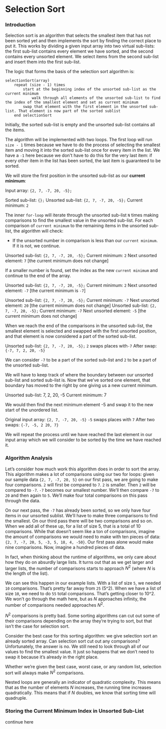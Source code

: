 # Selection Sort

### Introduction

Selection sort is an algorithm that selects the smallest item that has not been sorted yet and then implements the sort by finding the correct place to put it. This works by dividing a given input array into two virtual sub-lists: the first sub-list contains every element we have sorted, and the second contains every unsorted element. We select items from the second sub-list and insert them into the first sub-list.

The logic that forms the basis of the selection sort algorithm is:

```
selectionSort(array)
    repeat (size - 1) times
        start at the beginning index of the unsorted sub-list as the current minimum
            walk through all elements of the unsorted sub-list to find the index of the smallest element and set as current minimum
        swap that element with the first element in the unsorted sub-list. That element is now part of the sorted sublist
    end selectionSort
```

Initially, the sorted sub-list is empty and the unsorted sub-list contains all the items.

The algorithm will be implemented with two loops. The first loop will run `size - 1` times because we have to do the process of selecting the smallest item and moving it into the sorted sub-list once for every item in the list. We have a `-1` here because we don't have to do this for the very last item: if every other item in the list has been sorted, the last item is guaranteed to be sorted.

We will store the first position in the unsorted sub-list as our **current minimum**:

Input array: `{2, 7, -7, 20, -5};`

Sorted sub-list: `{};`
Unsorted sub-list: `{2, 7, -7, 20, -5};`
Current minimum: `2`

The inner `for-loop` will iterate through the unsorted sub-list `N` times making comparisons to find the smallest value in the unsorted sub-list. For each comparison of `current minimum` to the remaining items in the unsorted sub-list, the algorithm will check:

* If the unsorted number in comparison is less than our `current minimum`. If it is not, we continue.

Unsorted sub-list: `{2, 7, -7, 20, -5};`
Current minimum: `2`
Next unsorted element: `7` [the current minimum does not change]

If a smaller number is found, set the index as the new `current minimum` and continue to the end of the array.

Unsorted sub-list: `{2, 7, -7, 20, -5};`
Current minimum: `2`
Next unsorted element: `-7` [the current minimum is `-7`]

Unsorted sub-list: `{2, 7, -7, 20, -5};`
Current minimum: `-7`
Next unsorted element: `20` [the current minimum does not change]
Unsorted sub-list: `{2, 7, -7, 20, -5};`
Current minimum: `-7`
Next unsorted element: `-5` [the current minimum does not change]

When we reach the end of the comparisons in the unsorted sub-list, the smallest element is selected and swapped with the first unsorted position, and that element is now considered a part of the sorted sub-list.

Unsorted sub-list: `{2, 7, -7, 20, -5};`
`2` swaps places with`-7`
After swap: `{-7, 7, 2, 20, -5}`

We can consider `-7` to be a part of the sorted sub-list and `2` to be a part of the unsorted sub-list.

We will have to keep track of where the boundary between our unsorted sub-list and sorted sub-list is. Now that we’ve sorted one element, that boundary has moved to the right by one giving us a new current minimum.

Unsorted sub-list: 7, 2, 20, -5
Current minimum: 7

We would then find the next minimum element -5 and swap it to the new start of the unordered list.

Original input array: `{2, 7, -7, 20, -5}`
`-5` swaps places with `7`
After two swaps: `{-7, -5, 2 20, 7}`

We will repeat the process until we have reached the last element in our input array which we will consider to be sorted by the time we have reached it.

### Algorithm Analysis

Let’s consider how much work this algorithm does in order to sort the array. This algorithm makes a lot of comparisons using our two for loops: given our sample data `{2, 7, -7, 20, 5}` on our first pass, we are going to make four comparisons. `2` will first be compared to `7`. `2` is smaller. Then `2` will be compared to `-7`. `-7` becomes our smallest number. We’ll then compare `-7` to `20` and then again to `5`. We’ll make four total comparisons on this pass through the data.

On our next pass, the `-7` has already been sorted, so we only have four items in our unsorted sublist. We’ll have to make three comparisons to find the smallest. On our third pass there will be two comparisons and so on. When we add all of these up, for a list of size 5, that is a total of 10 comparisons. While that doesn’t seem like a ton of comparisons, imagine the amount of comparisons we would need to make with ten pieces of data: `{2, 7, -7, 20, 5, -3, 5, 18, 4, -50}`. Our first pass alone would make nine comparisons. Now, imagine a hundred pieces of data.

In fact, when thinking about the runtime of algorithms, we only care about how they do on absurdly large lists. It turns out that as we get larger and larger lists, the number of comparisons starts to approach $N^2$ (where $N$ is the length of the list).

We can see this happen in our example lists. With a list of size `5`, we needed `10` comparisons. That’s pretty far away from `25` (5^2). When we have a list of size `10`, we need to do `55` total comparisons. That’s getting closer to 10^2. We won’t go through the math here, but as $N$ approaches infinity, the number of comparisons needed approaches $N^2$.

$N^2$ comparisons is pretty bad. Some sorting algorithms can cut out some of their comparisons depending on the array they’re trying to sort, but that isn’t the case for selection sort.

Consider the best case for this sorting algorithm: we give selection sort an already sorted array. Can selection sort cut out any comparisons? Unfortunately, the answer is no. We still need to look through all of our values to find the smallest value. It just so happens that we don’t need to swap it because it’s already in the right place.

Whether we’re given the best case, worst case, or any random list, selection sort will always make $N^2$ comparisons.

Nested loops are generally an indicator of quadratic complexity. This means that as the number of elements $N$ increases, the running time increases quadratically. This means that if $N$ doubles, we know that sorting time will quadruple.

### Storing the Current Minimum Index in Unsorted Sub-List

continue here